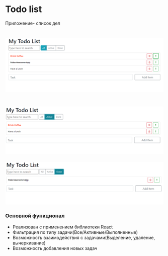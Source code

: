 # Todo list
Приложение- список дел

![image](https://github.com/ajuraI/todo-list/blob/main/screenshots/Screenshot_4.png)
================================
![image](https://github.com/ajuraI/todo-list/blob/main/screenshots/Screenshot_1.png)
================================
![image](https://github.com/ajuraI/todo-list/blob/main/screenshots/Screenshot_2.png)

### Основной функционал
- Реализован с применением библиотеки React
- Фильтрация по типу задачи(Все/Активные/Выполненные)
- Возможность взаимодействия с задачами(Выделение, удаление, вычеркивание)
- Возможность добавления новых задач